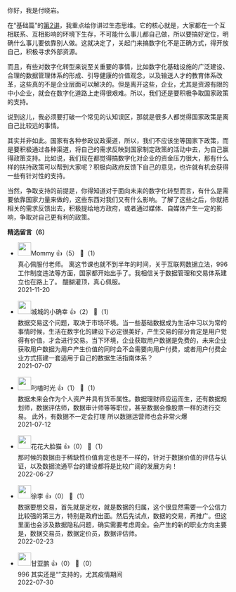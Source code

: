 你好，我是付晓岩。

在“基础篇”的[第2讲](https://time.geekbang.org/column/article/361333)，我重点给你讲过生态思维。它的核心就是，大家都在一个互相联系、互相影响的环境下生存，不可能什么事儿都自己做，所以要搞好定位，明确什么事儿要依靠别人做。这就决定了，关起门来搞数字化不是正确方式，得开放自己，积极寻求外部资源。

而且，有些对数字化转型来说至关重要的事情，比如数字化基础设施的广泛建设、合理的数据管理体系的形成、引导健康的价值观念，以及输送人才的教育体系改革，这些真的不是企业层面可以解决的。但是离开这些，企业，尤其是资源有限的中小企业，就会在数字化道路上走得很艰难。所以，我们还是要积极争取国家政策的支持。

说到这儿，我必须要打破一个常见的认知误区，那就是很多人都觉得国家政策是离自己比较远的事情。

其实并非如此。国家有各种参政议政渠道，所以，我们不应该坐等国家下政策，而是要积极通过各种渠道，将自己的需求反映到国家制定政策的活动中去，为自己赢得政策支持。比如说，我们现在都觉得搞数字化对企业的资金压力很大，那有什么样的扶持政策可以帮到大家呢？积极向政府反馈下自己的意见，也许就有机会获得一些有针对性的支持。

当然，争取支持的前提是，你得知道对于面向未来的数字化转型而言，有什么是需要依靠国家力量来做的，这些东西对我们又有什么影响。了解了这些之后，你就把相关的需求反馈出去，积极提给地方政府，或者通过媒体、自媒体产生一定的影响，争取对自己更有利的政策。
<div><strong>精选留言（6）</strong></div><ul>
<li><img src="" width="30px"><span>Mommy</span> 👍（5） 💬（1）<div>真心佩服付老师。
离这节课也就不到半年的时间，关于互联网数据立法，996工作制度违法等方面，国家都开始出手了。我相信关于数据管理和交易体系建立也在路上了。
醍醐灌顶，真心佩服。</div>2021-11-20</li><br/><li><img src="https://static001.geekbang.org/account/avatar/00/28/d8/44/da910fd2.jpg" width="30px"><span>城城的小确幸</span> 👍（2） 💬（1）<div>数据交易这个问题，取决于市场环境。当一些基础数据成为生活中习以为常的事情时候，生活在数字化的建设下必定很美好，产生交易的部分肯定是用户觉得有价值，才会进行交易。当下环境，企业获取用户数据是免费的，未来企业获取用户数据为用户产生价值的同时会不会需要向用户付费，或者用户付费企业方式搭建一套适用于自己的数据生活指南体系？</div>2021-07-07</li><br/><li><img src="https://static001.geekbang.org/account/avatar/00/12/94/50/18b22450.jpg" width="30px"><span>叼嗑时光</span> 👍（1） 💬（1）<div>数据未来会作为个人资产并具有货币属性。数据理财师应运而生，还有数据规划师，数据评估师，数据审计师等等职位，甚至数据会像股票一样的进行交易。
此外，有数据不一定会打理 所以数据运营师也会非常火爆</div>2021-07-12</li><br/><li><img src="https://static001.geekbang.org/account/avatar/00/11/0c/86/8e52afb8.jpg" width="30px"><span>花花大脸猫</span> 👍（0） 💬（1）<div>那时候的数据由于稀缺性价值肯定也是不一样的，针对于数据价值的评估与认证，以及数据流通平台的建设都将是比较广阔的发展方向！</div>2022-06-27</li><br/><li><img src="https://static001.geekbang.org/account/avatar/00/12/83/8d/03cac826.jpg" width="30px"><span>徐李</span> 👍（0） 💬（1）<div>数据要想交易，首先就是定权，就是数据的归属，这个很显然需要一个公信力比较强的第三方，特别是政府出面。然后先试点，数据的交易，再推广。但这里面也会涉及数据隐私问题，确实需要考虑周全。会产生的新的职业方向主要是，数据交易员，数据定价员，数据评估师。</div>2022-02-23</li><br/><li><img src="" width="30px"><span>甘亚鹏</span> 👍（0） 💬（0）<div>996 其实还是“”支持的，尤其疫情期间</div>2022-07-30</li><br/>
</ul>